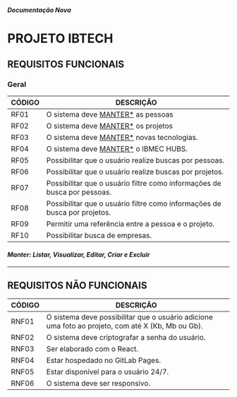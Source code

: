 ##### *Documentação Nova*
# **PROJETO IBTECH**



## **REQUISITOS FUNCIONAIS**

### **Geral**

| CÓDIGO      | DESCRIÇÃO |
| ----------- | ----------- |
| RF01     | O sistema deve [MANTER*](#legenda) as pessoas     |
| RF02 | O sistema deve [MANTER*](#legenda) os projetos 
| RF03 | O sistema deve [MANTER*](#legenda) novas tecnologias.
| RF04 | O sistema deve [MANTER*](#legenda) o IBMEC HUBS.
| RF05 | Possibilitar que o usuário realize buscas por pessoas.
| RF06 | Possibilitar que o usuário realize buscas por projetos.
| RF07 | Possibilitar que o usuário filtre como informações de busca por pessoas.
| RF08 | Possibilitar que o usuário filtre como informações de busca por projetos.
| RF09 | Permitir uma referência entre a pessoa e o projeto.
| RF10 | Possibilitar busca de empresas.



#### <a name="legenda"> *Manter: Listar, Visualizar, Editar, Criar e Excluir* </a>
---

## **REQUISITOS NÃO FUNCIONAIS**



| CÓDIGO      | DESCRIÇÃO |
| ----------- | ----------- |
| RNF01      | O sistema deve possibilitar que o usuário adicione uma foto ao projeto, com até X (Kb, Mb ou Gb).      |
| RNF02   | O sistema deve criptografar a senha do usuário.        |
| RNF03   | Ser elaborado com o React.         |
| RNF04   | Estar hospedado no GitLab Pages.       |
| RNF05   | Estar disponível para o usuário 24/7.       |
| RNF06   | O sistema deve ser responsivo.        |

